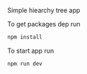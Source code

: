 Simple hiearchy tree app

To get packages dep run
```bash
npm install
```

To start app run
```bash
npm run dev
```

